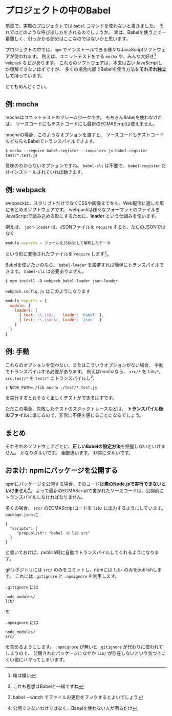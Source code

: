 # プロジェクトの中のBabel

前章で、実際のプロジェクトでは `babel` コマンドを使わないと書きました。
それではどのような呼び出し方をされるのでしょうか。
実は、Babelを使う上で一番難しく、引っかかる部分はここなのではないかと思います。

プロジェクトの中では、`npm` でインストールできる様々なJavaScriptソフトウェアが使われます。
例えば、ユニットテストをする `mocha` や、みんな大好き[^1] `webpack` などがあります。
これらのソフトウェアは、本来は古いJavaScriptしか理解できないはずですが、
多くの場合内部でBabelを使う方法を**それぞれ独立して**持っています。

とてもめんどくさい。

[^1]: 俺は嫌い

## 例: mocha

mochaはユニットテストのフレームワークです。
もちろんBabelを使わなければ、
ソースコードにもテストコードにも最新のECMAScriptは使えません。

mochaの場合、このようなオプションを渡すと、
ソースコードもテストコードもどちらもBabelでトランスパイルできます。

    $ mocha --require babel-register --compilers js:babel-register test/*.test.js

意味のわからないオプションですね。
`babel-cli` は不要で、 `babel-register` だけインストールされていれば動きます。

## 例: webpack

webpackは、スクリプトだけでなくCSSや画像までをも、Web配信に適した形にまとめるソフトウェアです。
webpackは様々なフォーマットのファイルをJavaScriptで読み込める形にするために、**loader** という仕組みを使います。

例えば、 `json-loader` は、JSONファイルを `require` すると、ただのJSONではなく

```js
module.exports = ファイルをJSONとして解釈したデータ
```

という形に変換されたファイルを `require` します[^2]。

Babelを使いたいのなら、 `babel-loader` を設定すれば簡単にトランスパイルできます。
`babel-cli` は必要ありません。

    $ npm install -D webpack babel-loader json-loader

`webpack.config.js` はこのようになります

```js
module.exports = {
  module: {
    loaders: [
      { test: /\.js$/,   loader: 'babel' },
      { test: /\.json$/, loader: 'json'  }
    ]
  }
}
```

[^2]: これも思想はBabelと一緒ですね

## 例: 手動

これらのオプションを使わない、またはこういうオプションがない場合、
手動でトランスパイルする必要があります。
例えばmochaなら、  `src/*` を `lib/*`,  `src.test/*` を `test/*` にトランスパイルし[^3]、

    $ NODE_PATH=./lib mocha ./test/*.test.js

を実行するとおそらく正しくテストができるはずです。

ただこの場合、失敗したテストのスタックトレースなどは、
**トランスパイル後のファイル**に準じるので、非常に不便を感じることになるでしょう。

[^3]: babel --watch でファイルの更新をフックするとよいでしょう

## まとめ

それぞれのソフトウェアごとに、**正しいBabelの設定方法**を把握しないといけません。
かなりダルいです。
全部違います。
非常にダルいです。

## おまけ: npmにパッケージを公開する

npmにパッケージを公開する場合、そのコードは**素のNode.jsで実行できないといけません**[^4]。
よって最新のECMAScriptで書かれたソースコードは、公開前にトランスパイルしなければなりません。

多くの場合、 `src/` のECMAScriptコードを `lib/` に出力するようにしています。
`package.json` に

```
{
  "scripts": {
     "prepublish": "babel -d lib src"
  }
}
```

と書いておけば、publish時に自動でトランスパイルしてくれるようになります。

gitリポジトリには `src/` のみをコミットし、npmには `lib/` のみをpublishします。
これには `.gitignore` と `.npmignore` を利用します。

`.gitignore` には

```
node_modules/
lib/
```

を

`.npmignore` には

```
node_modules/
src/
```

を含めるようにします。
`.npmignore` が無いと `.gitignore` が代わりに使われてしまうので、
公開されたパッケージになぜか `lib/` が存在しないという気づきにくい罠にハマってしまいます。

[^4]: 公開できないわけではなく、Babelを使わない人が困るだけ

